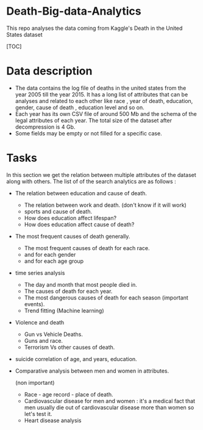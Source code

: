 # Death-Big-data-Analytics 
This repo analyses the data coming from Kaggle's Death in the United States dataset

[TOC]

# Data description 

* The data contains the log file of deaths in the united states from the year 2005 till the year 2015. It has a long list of attributes that can be analyses and related to each other like race , year of death, education, gender, cause of death , education level and so on.
*  Each year has its own CSV file of around 500 Mb and the schema of the legal attributes of each year. The total size of the dataset after decompression is 4 Gb.
* Some fields may be empty or not filled for a specific case.



# Tasks

In this section we get the relation between multiple attributes of the dataset along with others. The list of of the search analytics are as follows :

* The relation between education and cause of death.

  * The relation between work and death. (don't know if it will work)
  * sports and cause of death.
  * How does education affect lifespan?
  * How does education affect  cause of death?

* The most frequent causes of death generally.

  * The most frequent causes of death for each race.
  * and for each gender 
  * and for each age group

* time series analysis

  * The day and month that most people died in.
  * The causes of death for each year.
  * The most dangerous causes of death for each season (important events).
  * Trend fitting (Machine learning)

* Violence and death

  * Gun vs Vehicle Deaths.
  * Guns and race.
  * Terrorism Vs other causes of death.

  

* suicide correlation of age, and years, education.

  

* Comparative analysis between men and women in attributes.

  

  (non important)

  * Race - age record - place of death.
  * Cardiovascular disease for men and women : it's a medical fact that men usually die out of cardiovascular disease more than women so let's test it. 
  * Heart disease analysis

